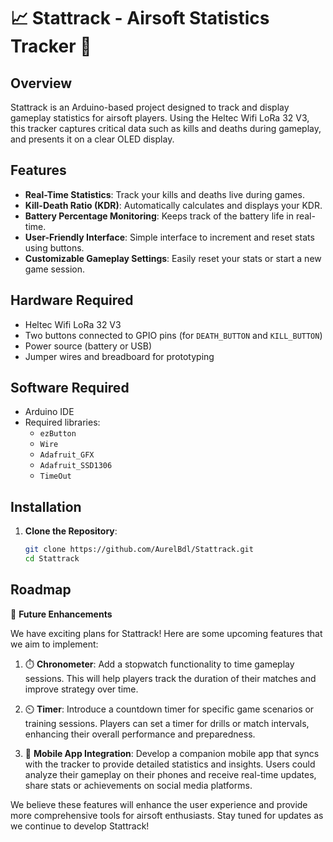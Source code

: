 # 📈 Stattrack - Airsoft Statistics Tracker 🔫


## Overview

Stattrack is an Arduino-based project designed to track and display gameplay statistics for airsoft players. Using the Heltec Wifi LoRa 32 V3, this tracker captures critical data such as kills and deaths during gameplay, and presents it on a clear OLED display.

## Features

- **Real-Time Statistics**: Track your kills and deaths live during games.
- **Kill-Death Ratio (KDR)**: Automatically calculates and displays your KDR.
- **Battery Percentage Monitoring**: Keeps track of the battery life in real-time.
- **User-Friendly Interface**: Simple interface to increment and reset stats using buttons.
- **Customizable Gameplay Settings**: Easily reset your stats or start a new game session.

## Hardware Required

- Heltec Wifi LoRa 32 V3
- Two buttons connected to GPIO pins (for `DEATH_BUTTON` and `KILL_BUTTON`)
- Power source (battery or USB)
- Jumper wires and breadboard for prototyping

## Software Required

- Arduino IDE
- Required libraries:
  - `ezButton`
  - `Wire`
  - `Adafruit_GFX`
  - `Adafruit_SSD1306`
  - `TimeOut`

## Installation

1. **Clone the Repository**: 
   ```bash
   git clone https://github.com/AurelBdl/Stattrack.git
   cd Stattrack

## Roadmap

🚀 **Future Enhancements**

We have exciting plans for Stattrack! Here are some upcoming features that we aim to implement:

1. ⏱️ **Chronometer**: Add a stopwatch functionality to time gameplay sessions. This will help players track the duration of their matches and improve strategy over time.

2. ⏲️ **Timer**: Introduce a countdown timer for specific game scenarios or training sessions. Players can set a timer for drills or match intervals, enhancing their overall performance and preparedness.

3. 📱 **Mobile App Integration**: Develop a companion mobile app that syncs with the tracker to provide detailed statistics and insights. Users could analyze their gameplay on their phones and receive real-time updates, share stats or achievements on social media platforms.

We believe these features will enhance the user experience and provide more comprehensive tools for airsoft enthusiasts. Stay tuned for updates as we continue to develop Stattrack!
